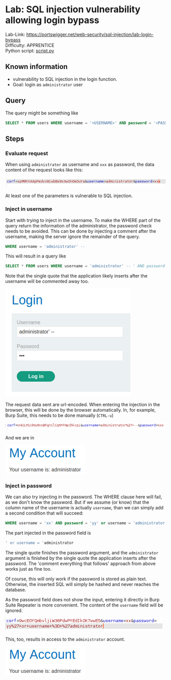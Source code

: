 # Lab: SQL injection vulnerability allowing login bypass

Lab-Link: <https://portswigger.net/web-security/sql-injection/lab-login-bypass>  
Difficulty: APPRENTICE  
Python script: [script.py](script.py)

## Known information

- vulnerability to SQL injection in the login function.
- Goal: login as `administrator` user

## Query

The query might be something like

```sql
SELECT * FROM users WHERE username = '<USERNAME>' AND password = '<PASSWORD>'
```

## Steps

### Evaluate request

When using `administrator` as username and `xxx` as password, the data content of the request looks like this:

![data content of request](img/query_string.png)

At least one of the parameters is vulnerable to SQL injection.

### Inject in username

Start with trying to inject in the username. To make the WHERE part of the query return the information of the administrator, the password check needs to be avoided. This can be done by injecting a comment after the username, making the server ignore the remainder of the query.

```sql
WHERE username = 'administrator' --
```

This will result in a query like

```sql
SELECT * FROM users WHERE username = 'administrator' -- ' AND password = '<PASSWORD>'
```

Note that the single quote that the application likely inserts after the username will be commented away too.

![inject username in browser](img/inject_in_username_browser.png)

The request data sent are url-encoded. When entering the injection in the browser, this will be done by the browser automatically. In, for example, Burp Suite, this needs to be done manually (`CTRL-u`)

![inject username request](img/request_data_username.png)

And we are in

![success](img/success.png)

### Inject in password

We can also try injecting in the password. The WHERE clause here will fail, as we don't know the password. But if we assume (or know) that the column name of the username is actually `username`, than we can simply add a second condition that will succeed:

```sql
WHERE username = 'xx' AND password = 'yy' or username = 'administrator'
```

The part injected in the password field is

```sql
' or username = 'administrator
```

The single quote finishes the password argument, and the `administrator` argument is finished by the single quote the application inserts after the password. The 'comment everything that follows' approach from above works just as fine too.

Of course, this will only work if the password is stored as plain text. Otherwise, the inserted SQL will simply be hashed and never reaches the database.

As the password field does not show the input, entering it directly in Burp Suite Repeater is more convenient. The content of the `username` field will be ignored.

![inject in password](img/inject_in_password.png)

This, too, results in access to the `administrator` account.

![success](img/success.png)
